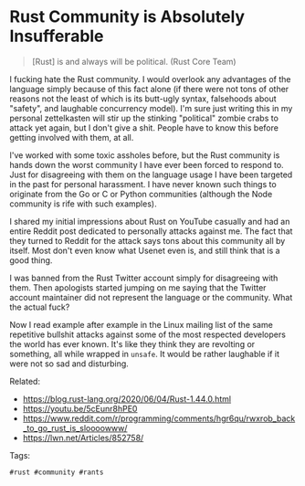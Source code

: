 # Rust Community is Absolutely Insufferable

> [Rust] is and always will be political. (Rust Core Team)

I fucking hate the Rust community. I would overlook any advantages of
the language simply because of this fact alone (if there were not tons
of other reasons not the least of which is its butt-ugly syntax,
falsehoods about "safety", and laughable concurrency model). I'm sure
just writing this in my personal zettelkasten will stir up the stinking
"political" zombie crabs to attack yet again, but I don't give a shit.
People have to know this before getting involved with them, at all.

I've worked with some toxic assholes before, but the Rust community is
hands down the worst community I have ever been forced to respond to.
Just for disagreeing with them on the language usage I have been
targeted in the past for personal harassment. I have never known such
things to originate from the Go or C or Python communities (although the
Node community is rife with such examples).

I shared my initial impressions about Rust on YouTube casually and had
an entire Reddit post dedicated to personally attacks against me. The
fact that they turned to Reddit for the attack says tons about this
community all by itself. Most don't even know what Usenet even is, and
still think that is a good thing.

I was banned from the Rust Twitter account simply for disagreeing with
them. Then apologists started jumping on me saying that the Twitter
account maintainer did not represent the language or the community. What
the actual fuck?

Now I read example after example in the Linux mailing list of the same
repetitive bullshit attacks against some of the most respected
developers the world has ever known. It's like they think they are
revolting or something, all while wrapped in `unsafe`. It would be
rather laughable if it were not so sad and disturbing.

Related:

* <https://blog.rust-lang.org/2020/06/04/Rust-1.44.0.html>
* <https://youtu.be/5cEunr8hPE0>
* <https://www.reddit.com/r/programming/comments/hgr6qu/rwxrob_back_to_go_rust_is_sloooowww/>
* <https://lwn.net/Articles/852758/>

Tags:

    #rust #community #rants
